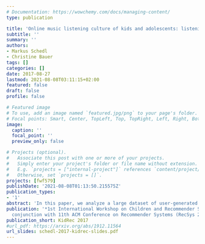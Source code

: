 ```yaml
---
# Documentation: https://wowchemy.com/docs/managing-content/
type: publication

title: 'Online music listening culture of kids and adolescents: listening analysis and music recommendation tailored to the young'
subtitle: ''
summary: ''
authors:
- Markus Schedl
- Christine Bauer
tags: []
categories: []
date: 2017-08-27
lastmod: 2021-08-08T03:11:15+02:00
featured: false
draft: false
profile: false

# Featured image
# To use, add an image named `featured.jpg/png` to your page's folder.
# Focal points: Smart, Center, TopLeft, Top, TopRight, Left, Right, BottomLeft, Bottom, BottomRight.
image:
  caption: ''
  focal_point: ''
  preview_only: false

# Projects (optional).
#   Associate this post with one or more of your projects.
#   Simply enter your project's folder or file name without extension.
#   E.g. `projects = ["internal-project"]` references `content/project/deep-learning/index.md`.
#   Otherwise, set `projects = []`.
projects: [fwf579]
publishDate: '2021-08-08T01:13:50.215575Z'
publication_types:
- '1'
abstract: 'In this paper, we analyze a large dataset of user-generated music listening events from Last.fm, focusing on users aged 6 to 18 years. Our contribution is two-fold. First, we study the music genre preferences of this young user group and analyze these preferences for homogeneity within more fine-grained age groups and with respect to gender and countries. Second, we investigate the performance of a collaborative filtering recommender when tailoring music recommendations to different age groups. We find that doing so improves performance for all user groups up to 18 years, but decreases performance for adult users aged 19 years and older.'
publication: '*1st International Workshop on Children and Recommender Systems, in
  conjunction with 11th ACM Conference on Recommender Systems (RecSys 2017)*'
publication_short: KidRec 2017
#url_pdf: https://arxiv.org/abs/1912.11564
url_slides: schedl-2017-kidrec-slides.pdf
---
```


